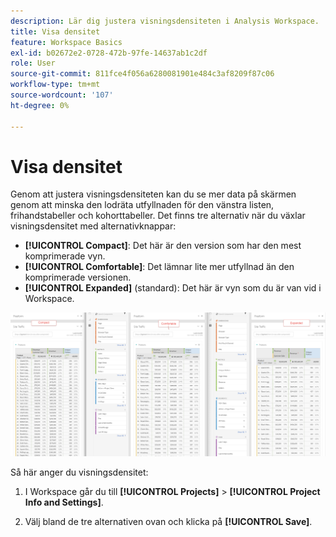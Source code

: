 ```yaml
---
description: Lär dig justera visningsdensiteten i Analysis Workspace.
title: Visa densitet
feature: Workspace Basics
exl-id: b02672e2-0728-472b-97fe-14637ab1c2df
role: User
source-git-commit: 811fce4f056a6280081901e484c3af8209f87c06
workflow-type: tm+mt
source-wordcount: '107'
ht-degree: 0%

---
```


# Visa densitet

Genom att justera visningsdensiteten kan du se mer data på skärmen genom att minska den lodräta utfyllnaden för den vänstra listen, frihandstabeller och kohorttabeller.
Det finns tre alternativ när du växlar visningsdensitet med alternativknappar:

- **[!UICONTROL Compact]**: Det här är den version som har den mest komprimerade vyn.
- **[!UICONTROL Comfortable]**: Det lämnar lite mer utfyllnad än den komprimerade versionen.
- **[!UICONTROL Expanded]** (standard): Det här är vyn som du är van vid i Workspace.

![Vydensiteten Kompakt, bekväm och Expanderad.](assets/view-density.png)

Så här anger du visningsdensitet:

1. I Workspace går du till **[!UICONTROL Projects]** > **[!UICONTROL Project Info and Settings]**.

1. Välj bland de tre alternativen ovan och klicka på **[!UICONTROL Save]**.
